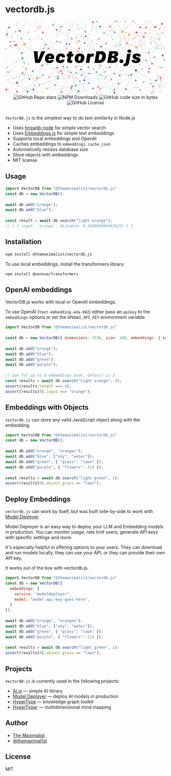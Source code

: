 # vectordb.js

<img src="logo.png" />

<div class="badges" style="text-align: center; margin-top: 0px;">
<img alt="GitHub Repo stars" src="https://img.shields.io/github/stars/themaximal1st/vectordb.js">
<img alt="NPM Downloads" src="https://img.shields.io/npm/dt/%40themaximalist%2Fvectordb.js">
<img alt="GitHub code size in bytes" src="https://img.shields.io/github/languages/code-size/themaximal1st/vectordb.js">
<img alt="GitHub License" src="https://img.shields.io/github/license/themaximal1st/vectordb.js">
</div>
<br />


`VectorDB.js` is the simplest way to do text similarity in Node.js

-   Uses [hnswlib-node](https://github.com/yoshoku/hnswlib-node) for simple vector search
-   Uses [Embeddings.js](https://embeddingsjs.themaximalist.com) for simple text embeddings
-   Supports local embeddings and OpenAI
-   Caches embeddings to `embeddings.cache.json`
-   Automatically resizes database size
-   Store objects with embeddings
-   MIT license



## Usage

```javascript
import VectorDB from "@themaximalist/vectordb.js"
const db = new VectorDB();

await db.add("orange");
await db.add("blue");

const result = await db.search("light orange");
// [ { input: 'orange', distance: 0.3109036684036255 } ]
```



## Installation

```bash
npm install @themaximalist/vectordb.js
```

To use local embeddings, install the transformers library:

```bash
npm install @xenova/transformers
```



## OpenAI embeddings

VectorDB.js works with local or OpenAI embeddings.

To use OpenAI (`text-embedding-ada-002`) either pass an `apikey` to the `embeddings` options or set the `OPENAI_API_KEY` environment variable.

```javascript
import VectorDB from "@themaximalist/vectordb.js"

const db = new VectorDB({ dimensions: 1536, size: 100, embeddings: { service: "openai"});

await db.add("orange");
await db.add("blue");
await db.add("green");
await db.add("purple");

// ask for up to 4 embeddings back, default is 3
const results = await db.search("light orange", 4);
assert(results.length === 4);
assert(results[0].input === "orange");
```



## Embeddings with Objects

`vectordb.js` can store any valid JavaScript object along with the embedding.

```javascript
import VectorDB from "@themaximalist/vectordb.js"
const db = new VectorDB();

await db.add("orange", "oranges");
await db.add("blue", ["sky", "water"]);
await db.add("green", { "grass": "lawn" });
await db.add("purple", { "flowers": 214 });

const results = await db.search("light green", 1);
assert(results[0].object.grass == "lawn");
```



## Deploy Embeddings

`vectordb.js` can work by itself, but was built side-by-side to work with [Model Deployer](https://github.com/themaximal1st/modeldeployer).

Model Deployer is an easy way to deploy your LLM and Embedding models in production. You can monitor usage, rate limit users, generate API keys with specific settings and more.

It's especially helpful in offering options to your users. They can download and run models locally, they can use your API, or they can provide their own API key.

It works out of the box with vectordb.js.

```javascript
import VectorDB from "@themaximalist/vectordb.js"
const db = new VectorDB({
  embeddings: {
    service: "modeldeployer",
    model: "model-api-key-goes-here",
  }
});

await db.add("orange", "oranges");
await db.add("blue", ["sky", "water"]);
await db.add("green", { "grass": "lawn" });
await db.add("purple", { "flowers": 214 });

const results = await db.search("light green", 1);
assert(results[0].object.grass == "lawn");
```




## Projects

`VectorDB.js` is currently used in the following projects:

-   [AI.js](https://aijs.themaximalist.com) — simple AI library
-   [Model Deployer](https://modeldeployer.com) — deploy AI models in production
-   [HyperType](https://hypertypelang.com) — knowledge graph toolkit
-   [HyperTyper](https://hypertyper.com) — multidimensional mind mapping



## Author

-   [The Maximalist](https://themaximalist.com/)
-   [@themaximal1st](https://twitter.com/themaximal1st)


## License

MIT
